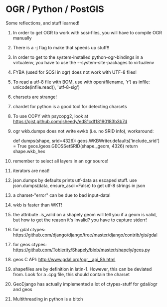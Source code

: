 OGR / Python / PostGIS
======================
Some reflections, and stuff learned!


1. In order to get OGR to work with sosi-files, you will have to compile OGR manually
2. There is a -j flag to make that speeds up stuff!!
3. In order to get to the system-installed python-ogr-bindings in a virtualenv, you have to use the --system-site-packages to virtualenv
4. FYBA (used for SOSI in ogr) does not work with UTF-8 files!
5. To read a utf-8 file with BOM, use 
    with open(filename, 'r') as infile:
        unicode(infile.read(), 'utf-8-sig')
6. charsets are strange!
7. chardet for python is a good tool for detecting charsets
8. To use COPY with psycopg2, look at https://gist.github.com/jsheedy/ed81cdf18190183b3b7d
9. ogr wkb.dumps does not write ewkb (i.e. no SRID info), workaround:

    def dumps(shape, srid=4326):
        geos.WKBWriter.defaults['include_srid'] = True
        geos.lgeos.GEOSSetSRID(shape._geom, 4326)
        return shape.wkb_hex

10. remember to select all layers in an ogr source!
11. iterators are neat!
12. json.dumps by defaults prints utf-data as escaped stuff. use json.dumps(data, ensure_ascii=False) to get utf-8 strings in json
13. a charset-"error" can be due to bad input-data!
14. wkb is faster than WKT!
15. the attribute .is_valid on a shapely geom will tell you if a geom is valid, but how to get the reason it's invalid? you have to capture stderr!
16. for gdal ctypes: https://github.com/django/django/tree/master/django/contrib/gis/gdal
17. for geos ctypes: https://github.com/Toblerity/Shapely/blob/master/shapely/geos.py
18. geos C API: http://www.gdal.org/ogr__api_8h.html
20. shapefiles are by definition in latin-1. However, this can be deviated from. Look for a .cpg file, this should contain the charset
21. GeoDjango has actually implemented a lot of ctypes-stuff for gdal/ogr and geos
22. Multithreading in python is a bitch
